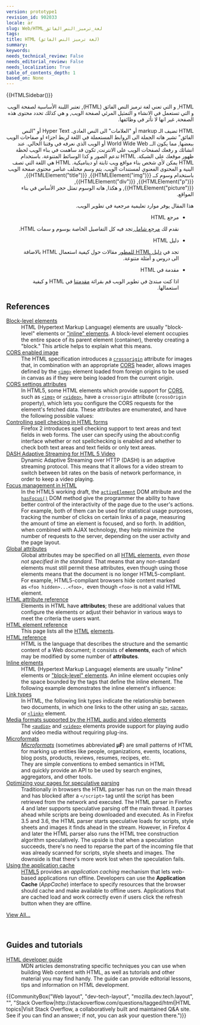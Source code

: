 ```yaml
---
version: prototype1
revision_id: 902033
locale: ar
slug: Web/HTML_لغة_ترميز_النص_الفائق
tags: 
title: HTML (لغة ترميز النص الفائق)
summary: 
keywords: 
needs_technical_review: False
needs_editorial_review: False
needs_localization: True
table_of_contents_depth: 1
based_on: None
---
```

<p class="note">{{HTMLSidebar()}}</p>

<p dir="rtl"><span class="seoSummary">HTML, و التي تعني لغة ترميز النص الفائق (HTML), تعتبر اللبنة الأساسية لصفحة الويب و التي تستعمل في الانشاء و التمثيل المرئي لصفحة الويب, و هي كذلك تحدد محتوى هذه الصفحة, غير انها لا تأثر في وظائفها. </span></p>

<p dir="rtl">HTML تضيف الـ markup أو "العلامات" الى النص العادي. Hyper Text أو "النص الفائق" تشير هاته الجملة الى الروابط المستعملة في اللغة لربط اجزاء او صفاحات الويب ببعضها, مما يكون الــ World Wide Web أو الويب الذي نعرفه في وقتنا الحالي. عند انشائك و رفعك لصفحات الويب على الانترنت, تكون قد ساهمت في بناء الويب لحظة ظهور موقعك على الشبكة. HTML تدعم الصور و كذا الوسائط المتنوعة. باستخدام HTML يمكن لأي شخص بناء مواقع ويب ثابتة او ديناميكية. HTML هي اللغة التي تصف البنية و المحتوى المعنوي لمستندات الويب. يتم وسم مختلف عناصر محتوى صفحة الويب باستخدام وسوم كــ {{HTMLElement("img")}}, {{HTMLElement("title")}}, {{HTMLElement("p")}}, {{HTMLElement("div")}}, {{HTMLElement("picture")}}, و هكذا, هاته الوسوم تمثل حجر الأساس في بناء المواقع.</p>

<p dir="rtl">هذا المقال يوفر موارد تعليمية مرجعية في تطوير الويب.</p>

<section class="cleared" id="sect1">
<ul class="card-grid" dir="rtl">
 <li><span>مرجع HTML</span>

  <p>نقدم لك <a href="en-US/docs/Web/HTML/Reference">مرجع شامل </a>تجد فيه كل التفاصيل الخاصة بوسوم و سمات HTML.</p>
 </li>
 <li><span>دليل HTML</span>
  <p>تجد في <a href="en-US/docs/Web/Guide/HTML">دليل HTML للمطور</a> مقالات حول كيفية استعمال HTML بالاضافة الى دروس و أمثلة متنوعة.</p>
 </li>
 <li><span>مقدمة في HTML</span>
  <p>اذا كنت مبتدئ في تطوير الويب قم بقرائة <a href="en-US/docs/Web/Guide/HTML/Introduction">مقدمتنا</a> في HTML و كيفية استعمالها.</p>
 </li>
</ul>

<div class="row topicpage-table">
<div class="section">
<h2 class="Documentation" id="Documentation" name="Documentation">References</h2>

<dl>
 <dt class="landingPageList"><a href="https://developer.mozilla.org/en-US/docs/Web/HTML/Block-level_elements">Block-level elements</a></dt>
 <dd class="landingPageList">HTML (Hypertext Markup Language) elements are usually "block-level" elements or <a href="https://developer.mozilla.org/en-US/docs/HTML/Inline_elements" title="/en-US/docs/HTML/inline_elements">"inline" elements</a>. A block-level element occupies the entire space of its parent element (container), thereby creating a "block." This article helps to explain what this means.</dd>
 <dt class="landingPageList"><a href="https://developer.mozilla.org/en-US/docs/Web/HTML/CORS_enabled_image">CORS enabled image</a></dt>
 <dd class="landingPageList">The HTML specification introduces a <code><a href="https://developer.mozilla.org/en-US/docs/Web/HTML/Element/img#attr-crossorigin">crossorigin</a></code> attribute for images that, in combination with an appropriate <a class="glossaryLink" href="https://developer.mozilla.org/en-US/docs/Glossary/CORS" title="CORS: It is insecure to allow a webpage to request any resources from any other domains without limitation. CORS (Cross-Origin Resource Sharing) is a system that determines whether to block or fulfill these requests.">CORS</a> header, allows images defined by the <a href="https://developer.mozilla.org/en-US/docs/Web/HTML/Element/img" title="The HTML Image Element (&lt;img&gt;) represents an image of the document."><code>&lt;img&gt;</code></a> element loaded from foreign origins to be used in canvas as if they were being loaded from the current origin.</dd>
 <dt class="landingPageList"><a href="https://developer.mozilla.org/en-US/docs/Web/HTML/CORS_settings_attributes">CORS settings attributes</a></dt>
 <dd class="landingPageList">In HTML5, some HTML elements which provide support for <a href="https://developer.mozilla.org/en-US/docs/HTTP/Access_control_CORS">CORS</a>, such as <a href="https://developer.mozilla.org/en-US/docs/Web/HTML/Element/img" title="The HTML Image Element (&lt;img&gt;) represents an image of the document."><code>&lt;img&gt;</code></a> or <a href="https://developer.mozilla.org/en-US/docs/Web/HTML/Element/video" title="The HTML &lt;video&gt; element is used to embed video content. It may contain several video sources, represented using the src attribute or the &lt;source&gt; element; the browser will choose the most suitable one."><code>&lt;video&gt;</code></a>, have a <code>crossorigin</code> attribute (<code>crossOrigin</code> property), which lets you configure the CORS requests for the element's fetched data. These attributes are enumerated, and have the following possible values:</dd>
 <dt class="landingPageList"><a href="https://developer.mozilla.org/en-US/docs/Web/HTML/Controlling_spell_checking_in_HTML_formsControlling_spell_checking_in_HTML_forms">Controlling spell checking in HTML forms</a></dt>
 <dd class="landingPageList">Firefox 2 introduces spell checking support to text areas and text fields in web forms. The user can specify using the about:config interface whether or not spellchecking is enabled and whether to check both text areas and text fields or only text areas.</dd>
 <dt class="landingPageList"><a href="https://developer.mozilla.org/en-US/docs/Web/HTML/DASH_Adaptive_Streaming_for_HTML_5_Video">DASH Adaptive Streaming for HTML 5 Video</a></dt>
 <dd class="landingPageList">Dynamic Adaptive Streaming over HTTP (DASH) is an adaptive streaming protocol. This means that it allows for a video stream to switch between bit rates on the basis of network performance, in order to keep a video playing.</dd>
 <dt class="landingPageList"><a href="https://developer.mozilla.org/en-US/docs/Web/HTML/Focus_management_in_HTML">Focus management in HTML</a></dt>
 <dd class="landingPageList">In the HTML5 working draft, the <code><a href="https://developer.mozilla.org/en/DOM/document.activeElement" title="en/DOM/document.activeElement">activeElement</a></code> DOM attribute and the <code><a href="https://developer.mozilla.org/en/DOM/document.hasFocus" title="en/DOM/document.hasFocus">hasFocus()</a></code> DOM method give the programmer the ability to have better control of the interactivity of the page due to the user's actions. For example, both of them can be used for statistical usage purposes, tracking the number of clicks on certain links of a page, measuring the amount of time an element is focused, and so forth. In addition, when combined with AJAX technology, they help minimize the number of requests to the server, depending on the user activity and the page layout.</dd>
 <dt class="landingPageList"><a href="https://developer.mozilla.org/en-US/docs/Web/HTML/Global_attributes">Global attributes</a></dt>
 <dd class="landingPageList">Global attributes may be specified on all <a href="https://developer.mozilla.org/en-US/docs/Web/HTML/Element">HTML elements</a>, <em>even those not specified in the standard</em>. That means that any non-standard elements must still permit these attributes, even though using those elements means that the document is no longer HTML5-compliant. For example, HTML5-compliant browsers hide content marked as&nbsp;<code>&lt;foo hidden&gt;...&lt;foo&gt;</code><code>, </code>even though <code>&lt;foo&gt;</code> is not a valid HTML element.</dd>
 <dt class="landingPageList"><a href="https://developer.mozilla.org/en-US/docs/Web/HTML/Attributes">HTML attribute reference</a></dt>
 <dd class="landingPageList">Elements in HTML have <strong>attributes</strong>; these are additional values that configure the elements or adjust their behavior in various ways to meet the criteria the users want.</dd>
 <dt class="landingPageList"><a href="https://developer.mozilla.org/en-US/docs/Web/HTML/Element">HTML element reference</a></dt>
 <dd class="landingPageList">This page&nbsp;lists all the <a class="glossaryLink" href="https://developer.mozilla.org/en-US/docs/Glossary/HTML" title="HTML: HTML (HyperText Markup Language) is a descriptive language that specifies webpage structure.">HTML</a> <a class="glossaryLink" href="https://developer.mozilla.org/en-US/docs/Glossary/Element" title="elements: An element is a part of a webpage. In XML and HTML, an element may contain a data item or a chunk of text or an image, or perhaps nothing. A typical element includes an opening tag, attributes, content, and a closing tag:">elements</a>.</dd>
 <dt class="landingPageList"><a href="https://developer.mozilla.org/en-US/docs/Web/HTML/Reference">HTML reference</a></dt>
 <dd class="landingPageList">HTML is the language that describes the structure and the semantic content of a Web document; it consists of <strong>elements</strong>, each of which may be modified by some number of <strong>attributes</strong>.</dd>
 <dt class="landingPageList"><a href="https://developer.mozilla.org/en-US/docs/Web/HTML/Inline_elemente">Inline elements</a></dt>
 <dd class="landingPageList">HTML (Hypertext Markup Language) elements are usually "inline" elements or <a href="https://developer.mozilla.org/en-US/docs/Web/HTML/Block-level_elements">"block-level" elements</a>. An inline element occupies only the space bounded by the tags that define the inline element. The following example demonstrates the inline element's influence:</dd>
 <dt class="landingPageList"><a href="https://developer.mozilla.org/en-US/docs/Web/HTML/Link_types">Link types</a></dt>
 <dd class="landingPageList">In HTML, the following link types indicate the relationship between two documents, in which one links to the other using an <a href="https://developer.mozilla.org/en-US/docs/Web/HTML/Element/a" title="The HTML &lt;a&gt; Element (or the HTML Anchor Element) defines a hyperlink, the named target destination for a hyperlink, or both."><code>&lt;a&gt;</code></a>, <a href="https://developer.mozilla.org/en-US/docs/Web/HTML/Element/area" title="The HTML &lt;area&gt; element defines a hot-spot region on an image, and optionally associates it with a hypertext link. This element is used only within a &lt;map&gt; element."><code>&lt;area&gt;</code></a>, or <a href="https://developer.mozilla.org/en-US/docs/Web/HTML/Element/link" title="The HTML Link Element (&lt;link&gt;) specifies relationships between the current document and an external resource. Possible uses for this element include defining a relational framework for navigation. This Element is most used to link to style sheets."><code>&lt;link&gt;</code></a> element.</dd>
 <dt class="landingPageList"><a href="https://developer.mozilla.org/en-US/docs/Web/HTML/Supported_media_formats">Media formats supported by the HTML audio and video elements</a></dt>
 <dd class="landingPageList">The <a href="https://developer.mozilla.org/en-US/docs/Web/HTML/Element/audio" title="The HTML &lt;audio&gt; element is used to embed sound content in documents. It may contain several audio sources, represented using the src attribute or the &lt;source&gt; element; the browser will choose the most suitable one."><code>&lt;audio&gt;</code></a> and <a href="https://developer.mozilla.org/en-US/docs/Web/HTML/Element/video" title="The HTML &lt;video&gt; element is used to embed video content. It may contain several video sources, represented using the src attribute or the &lt;source&gt; element; the browser will choose the most suitable one."><code>&lt;video&gt;</code></a> elements provide support for playing audio and video media without requiring plug-ins.</dd>
 <dt class="landingPageList"><a href="https://developer.mozilla.org/en-US/docs/Web/HTML/microformats">Microformats</a></dt>
 <dd class="landingPageList"><span class="p-summary"><a class="external external-icon" href="http://microformats.org"><dfn>Microformats</dfn></a> (sometimes abbreviated <strong>μF</strong>) are small patterns&nbsp;of HTML for marking up entities like people, organizations, events, locations, blog posts, products, reviews, resumes, recipes, etc.</span><br />
 They are simple conventions to embed semantics in HTML and&nbsp;quickly provide&nbsp;an API to be&nbsp;used by search engines, aggregators, and other tools.</dd>
 <dt class="landingPageList"><a href="https://developer.mozilla.org/en-US/docs/Web/HTML/Optimizing_your_pages_for_speculative_parsing">Optimizing your pages for speculative parsing</a></dt>
 <dd class="landingPageList">Traditionally in browsers the HTML&nbsp;parser has run on the main thread and has blocked after a <code>&lt;/script&gt;</code> tag until the script has been retrieved from the network and executed. The HTML parser in Firefox 4 and later supports speculative parsing off the main thread. It parses ahead while scripts are being downloaded and executed. As in Firefox 3.5 and 3.6, the HTML parser starts speculative loads for scripts, style sheets and images it finds ahead in the stream. However, in Firefox 4 and later the HTML parser also runs the HTML tree construction algorithm speculatively. The upside is that when a speculation succeeds, there's no need to reparse the part of the incoming file that was already scanned for scripts, style sheets and images. The downside is that there's more work lost when the speculation fails.</dd>
 <dt class="landingPageList"><a href="https://developer.mozilla.org/en-US/docs/Web/HTML/Using_the_application_cache">Using the application cache</a></dt>
 <dd class="landingPageList"><a href="https://developer.mozilla.org/en-US/docs/HTML/HTML5" title="HTML/HTML5">HTML5</a> provides an <em>application caching</em> mechanism that lets web-based applications run offline. Developers can use the <strong>Application Cache</strong> (<em>AppCache</em>) interface to specify resources that the browser should cache and make available to offline users. Applications that are cached load and work correctly even if users click the refresh button when they are offline.</dd>
</dl>

<p><span class="alllinks"><a href="/en-US/docs/tag/HTML" title="Article tagged: HTML">View All...</a></span></p>
</div>

<p>&nbsp;</p>

<div class="section">
<h2 class="Tools" id="Tools" name="Tools">Guides and tutorials</h2>

<dl>
 <dt><a href="/en-US/docs/Web/Guide/HTML">HTML developer guide</a></dt>
 <dd>MDN articles demonstrating specific techniques you can use when building Web content with HTML, as well as tutorials and other material you may find handy. The guide can provide editorial lessons, tips and information on HTML development.</dd>
</dl>
</div>
</div>

<p>{{CommunityBox("Web layout", "dev-tech-layout", "mozilla.dev.tech.layout", "", "Stack Overflow|http://stackoverflow.com/questions/tagged/html|HTML topics|Visit Stack Overflow, a collaboratively built and maintained Q&amp;A site. See if you can find an answer; if not, you can ask your question there.")}}</p>
</section>

